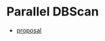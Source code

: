 # Parallel DBScan

- [proposal](https://github.com/VertexC/efficient-data-loader/blob/main/docs/proposal/index.md)

